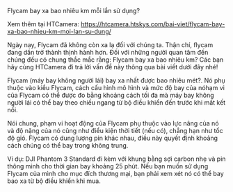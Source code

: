 Flycam bay xa bao nhiêu km mỗi lần sử dụng?

Xem thêm tại HTCamera: https://htcamera.htskys.com/bai-viet/flycam-bay-xa-bao-nhieu-km-moi-lan-su-dung/

Ngày nay, Flycam đã không còn xa lạ đối với chúng ta. Thận chí, flycam đang dần trở thành thịnh hành hơn. Đối với những người quan tâm đến chúng đều có chung thắc mắc rằng: Flycam bay xa bao nhiêu km? Các bạn hãy cùng HTCamera đi trả lời vấn đề này thông qua bài viết dưới đây nhé!

Flycam (máy bay không người lái) bay xa nhất được bao nhiêu mét?. Nó phụ thuộc vào kiểu Flycam, cách cấu hình mô hình và mức độ bay của nóhạm vi của Flycam có thể được đo bằng khoảng cách tối đa mà máy bay không người lái có thể bay theo chiều ngang từ bộ điều khiển đến trước khi mất kết nối.

Nói chung, phạm vi hoạt động của Flycam phụ thuộc vào lực nâng của nó và độ nặng của nó cũng như điều kiện thời tiết (nếu có), chẳng hạn như tốc độ gió. Flycam có dung lượng pin khác nhau, điều này quyết định khoảng cách chúng có thể bay trong không trung.

Ví dụ: DJI Phantom 3 Standard đi kèm với khung bằng sợi carbon nhẹ và pin thông minh cho thời gian bay khoảng 25 phút. Nếu bạn muốn sử dụng Flycam của mình cho mục đích thương mại, bạn phải xem xét nó có thể bay bao xa từ bộ điều khiển khi mua.
